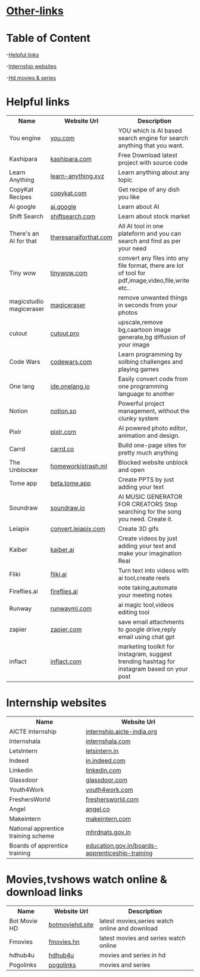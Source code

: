 # [Other-links](https://doc.clickup.com/9016133630/d/8cpehzy-116/important-docs)

# Table of Content
-[Helpful links](#helpful-links)

-[Internship websites](#internship-websites)

-[Hd movies & series](#moviestvshows-watch-online--download-links)



# Helpful links
<table>
    <tr><th>Name</th><th>Website Url</th><th>Description</th></tr>
    <tr><td>You engine</td><td><a href="https://www.you.com/" target="_parent" >you.com</a></td><td>YOU which is AI based search engine for search anything that you want.</td></tr>
    <tr><td>Kashipara</td><td><a href="https://www.kashipara.com/" target="_blank">kashipara.com</a></td><td>Free Download latest project with source code</td></tr>
    <tr><td>Learn Anything</td><td><a href="https://learn-anything.xyz/" target="_blank">learn-anything.xyz</a></td><td>Learn anything about any topic</td></tr>
    <tr><td>CopyKat Recipes</td><td><a href="https://copykat.com/" target="_blank">copykat.com</a></td><td>Get recipe of any dish you like</td></tr>
    <tr><td>Ai google</td><td><a href="https://ai.google/" target="_blank">ai.google</a></td><td>Learn about AI</td></tr>
    <tr><td>Shift Search</td><td><a href="https://www.shiftsearch.com/" target="_blank">shiftsearch.com</a></td><td>Learn about stock market</td></tr>
    <tr><td>There's an AI for that </td><td><a href="https://theresanaiforthat.com/" target="_blank">theresanaiforthat.com </a></td><td>All AI tool in one plateform and you can search and find as per your need </td></tr>
    <tr><td>Tiny wow </td><td><a href="https://tinywow.com/" target="_blank">tinywow.com </a></td><td>convert any files into any file format, there are lot of tool for pdf,image,video,file,write etc.. </td></tr>
    <tr><td>magicstudio magiceraser </td><td><a href="https://magicstudio.com/magiceraser" target="_blank">magiceraser </a></td><td>remove unwanted things in seconds from your photos </td></tr>
    <tr><td>cutout </td><td><a href="https://www.cutout.pro/" target="_blank">cutout.pro </a></td><td>upscale,remove bg,caartoon image generate,bg diffusion of your image </td></tr>
    <tr><td>Code Wars </td><td><a href="https://www.codewars.com/" target="_blank">codewars.com </a></td><td>Learn programming by solbing challenges and playing games </td></tr>
    <tr><td>One lang </td><td><a href="https://ide.onelang.io/" target="_blank">ide.onelang.io </a></td><td>Easily convert code from one programming language to another </td></tr>
    <tr><td>Notion </td><td><a href="https://www.notion.so/projects" target="_blank">notion.so </a></td><td>Powerful project management, without the clunky system </td></tr>
    <tr><td>Pixlr </td><td><a href="https://pixlr.com/" target="_blank">pixlr.com </a></td><td>AI powered photo editor, animation and design. </td></tr>
    <tr><td>Carrd </td><td><a href="https://carrd.co/" target="_blank">carrd.co </a></td><td>Build one-page sites for pretty much anything </td></tr>
    <tr><td>The Unblocker </td><td><a href="https://www.homeworkistrash.ml/" target="_blank">homeworkistrash.ml </a></td><td>Blocked website unblock and open </td></tr>
    <tr><td>Tome app </td><td><a href="https://beta.tome.app/" target="_blank">beta.tome.app </a></td><td>Create PPTS by just adding your text </td></tr>
    <tr><td>Soundraw </td><td><a href="https://soundraw.io/" target="_blank">soundraw.io </a></td><td>AI MUSIC GENERATOR FOR CREATORS Stop searching for the song you need. Create it. </td></tr>
    <tr><td>Leiapix </td><td><a href="https://convert.leiapix.com/" target="_blank">convert.leiapix.com </a></td><td>Create 3D gifs </td></tr>
    <tr><td>Kaiber </td><td><a href="https://www.kaiber.ai/" target="_blank">kaiber.ai </a></td><td>Create videos by just adding your text and make your imagination Real </td></tr>
    <tr><td>Fliki </td><td><a href="https://fliki.ai/" target="_blank">fliki.ai </a></td><td>Turn text into videos with ai tool,create reels </td></tr>
    <tr><td>Fireflies.ai </td><td><a href="https://fireflies.ai/" target="_blank">fireflies.ai </a></td><td>note taking,automate your meeting notes </td></tr>
    <tr><td>Runway </td><td><a href="https://runwayml.com/" target="_blank">runwayml.com </a></td><td>ai magic tool,videos editing tool </td></tr>
    <tr><td>zapier </td><td><a href="https://zapier.com/" target="_blank">zapier.com </a></td><td>save email attachments to google drive,reply email using chat gpt</td></tr>
    <tr><td>inflact </td><td><a href="https://inflact.com/" target="_blank">inflact.com </a></td><td>marketing toolkit for instagram, suggest trending hashtag for instagram based on your post </td></tr>

</table>



# Internship websites
<table>
    <tr><th>Name</th><th>Website Url</th></tr>
    <tr><td>AICTE Internship </td><td><a href="https://internship.aicte-india.org/internships.php" target="_blank">internship.aicte-india.org </a></td></tr>
    <tr><td>Internshala </td><td><a href="https://internshala.com/internships/" target="_blank">internshala.com </a></td></tr>
    <tr><td>LetsIntern </td><td><a href="https://letsintern.in/current-internships-2/" target="_blank">letsintern.in </a></td></tr>
    <tr><td>Indeed </td><td><a href="https://in.indeed.com/?r=us" target="_blank">in.indeed.com </a></td></tr>
    <tr><td>Linkedin </td><td><a href="https://www.linkedin.com/" target="_blank">linkedin.com </a></td></tr>
    <tr><td>Glassdoor </td><td><a href="https://www.glassdoor.com/index.htm" target="_blank">glassdoor.com</a></td></tr>
    <tr><td>Youth4Work </td><td><a href="https://www.youth4work.com/" target="_blank">youth4work.com </a></td></tr>
    <tr><td>FreshersWorld </td><td><a href="https://www.freshersworld.com/" target="_blank">freshersworld.com </a></td></tr>
    <tr><td>Angel </td><td><a href="https://angel.co/" target="_blank">angel.co </a></td></tr>
    <tr><td>Makeintern </td><td><a href="https://www.makeintern.com/" target="_blank">makeintern.com</a></td></tr>
    <tr><td>National apprentice training scheme </td><td><a href="https://www.mhrdnats.gov.in/" target="_blank">mhrdnats.gov.in</a></td></tr>
    <tr><td>Boards of apprentice training </td><td><a href="https://www.education.gov.in/boards-apprenticeship-training" target="_blank">education.gov.in/boards-apprenticeship-training</a></td></tr>


</table>

# Movies,tvshows watch online & download links
<table>
    <tr><th>Name</th><th>Website Url</th><th>Description</th></tr>
    <tr><td>Bot Movie HD</td><td><a href="https://botmoviehd.site/" target="_blank">botmoviehd.site</a></td><td>latest movies,series watch online and download</td></tr>
    <tr><td>Fmovies </td><td><a href="https://www.fmovies.hn/home" target="_blank">fmovies.hn</a></td><td>latest movies and series watch online</td></tr>
    <tr><td>hdhub4u </td><td><a href="https://hdhub4u.foo/" target="_blank">hdhub4u </a></td><td>movies and series in hd</td></tr>
    <tr><td>Pogolinks </td><td><a href="http://pogolinks.guru/" target="_blank">pogolinks </a></td><td>movies and series</td></tr>
</table>
